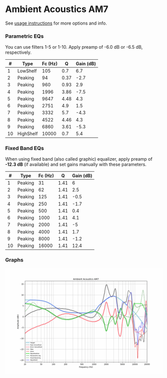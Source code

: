 # Ambient Acoustics AM7
See [usage instructions](https://github.com/jaakkopasanen/AutoEq#usage) for more options and info.

### Parametric EQs
You can use filters 1-5 or 1-10. Apply preamp of -6.0 dB or -6.5 dB, respectively.

|   # | Type      |   Fc (Hz) |    Q |   Gain (dB) |
|-----|-----------|-----------|------|-------------|
|   1 | LowShelf  |       105 | 0.7  |         6.7 |
|   2 | Peaking   |        94 | 0.37 |        -2.7 |
|   3 | Peaking   |       960 | 0.93 |         2.9 |
|   4 | Peaking   |      1996 | 3.86 |        -7.5 |
|   5 | Peaking   |      9647 | 4.48 |         4.3 |
|   6 | Peaking   |      2751 | 4.9  |         1.5 |
|   7 | Peaking   |      3332 | 5.7  |        -4.3 |
|   8 | Peaking   |      4522 | 4.46 |         4.3 |
|   9 | Peaking   |      6860 | 3.61 |        -5.3 |
|  10 | HighShelf |     10000 | 0.7  |         5.4 |

### Fixed Band EQs
When using fixed band (also called graphic) equalizer, apply preamp of **-12.3 dB** (if available) and set gains manually with these parameters.

|   # | Type    |   Fc (Hz) |    Q |   Gain (dB) |
|-----|---------|-----------|------|-------------|
|   1 | Peaking |        31 | 1.41 |         6   |
|   2 | Peaking |        62 | 1.41 |         2.5 |
|   3 | Peaking |       125 | 1.41 |        -0.5 |
|   4 | Peaking |       250 | 1.41 |        -1.7 |
|   5 | Peaking |       500 | 1.41 |         0.4 |
|   6 | Peaking |      1000 | 1.41 |         4.1 |
|   7 | Peaking |      2000 | 1.41 |        -5   |
|   8 | Peaking |      4000 | 1.41 |         1.7 |
|   9 | Peaking |      8000 | 1.41 |        -1.2 |
|  10 | Peaking |     16000 | 1.41 |        12.4 |

### Graphs
![](./Ambient%20Acoustics%20AM7.png)

